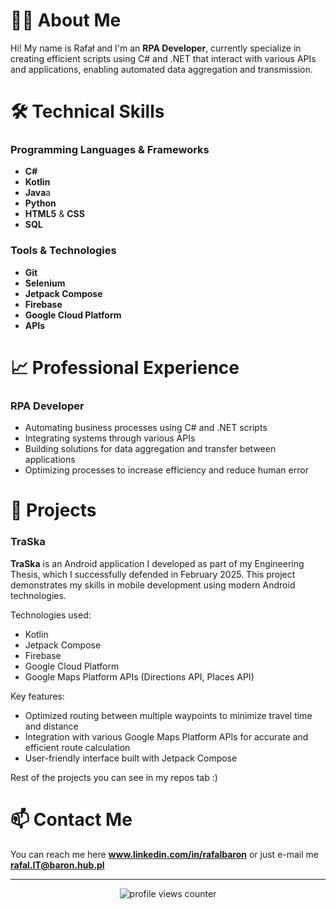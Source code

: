 <div>
  <h1>👨‍💻 About Me</h1>
</div>


Hi! My name is Rafał and I'm an **RPA Developer**, currently specialize in creating efficient scripts using C# and .NET that interact with various APIs and applications, enabling automated data aggregation and transmission.


<div >
  <h1>🛠️ Technical Skills</h1>
</div>

### Programming Languages & Frameworks
- **C#**
- **Kotlin**
- **Java**a
- **Python**
- **HTML5** & **CSS**
- **SQL**

### Tools & Technologies
- **Git**
- **Selenium**
- **Jetpack Compose**
- **Firebase**
- **Google Cloud Platform**
- **APIs**

<div>
 <h1>📈 Professional Experience</h1>
</div>

### RPA Developer
- Automating business processes using C# and .NET scripts
- Integrating systems through various APIs
- Building solutions for data aggregation and transfer between applications
- Optimizing processes to increase efficiency and reduce human error

<div>
  <h1>🚀 Projects</h1>
</div>

### TraSka

**TraSka** is an Android application I developed as part of my Engineering Thesis, which I successfully defended in February 2025. This project demonstrates my skills in mobile development using modern Android technologies.

Technologies used:

- Kotlin
- Jetpack Compose
- Firebase
- Google Cloud Platform
- Google Maps Platform APIs (Directions API, Places API)

Key features:

- Optimized routing between multiple waypoints to minimize travel time and distance
- Integration with various Google Maps Platform APIs for accurate and efficient route calculation
- User-friendly interface built with Jetpack Compose

Rest of the projects you can see in my repos tab :)

<div> 
  <h1>📫 Contact Me</h1>
</div>


You can reach me here **www.linkedin.com/in/rafalbaron** or just e-mail me **rafal.IT@baron.hub.pl**


---

<div align="center">
  <img src="https://komarev.com/ghpvc/?username=rafalBaron&label=Profile%20views&color=0e75b6&style=flat" alt="profile views counter">
</div>
